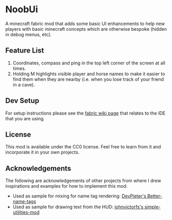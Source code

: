 # NoobUi
A minecraft fabric mod that adds some basic UI enhancements to help new players with basic minecraft concepts which are otherwise bespoke (hidden in debug menus, etc).

## Feature List
1. Coordinates, compass and ping in the top left corner of the screen at all times.
2. Holding M highlights visible player and horse names to make it easier to find them when they are nearby (i.e. when you lose track of your friend in a cave).

## Dev Setup
For setup instructions please see the [fabric wiki page](https://fabricmc.net/wiki/tutorial:setup) that relates to the IDE that you are using.

## License
This mod is available under the CC0 license. Feel free to learn from it and incorporate it in your own projects.

## Acknowledgements
The following are acknowledgements of other projects from where I drew inspirations and examples for how to implement this mod.
* Used as sample for mixing for name tag rendering: [DevPieter's Better-name-tags](https://github.com/DevPieter/Better-Name-Tags/blob/master/src/main/java/nl/devpieter/betternametags/mixin/EntityRendererMixin.java#L43)
* Used as sample for drawing text from the HUD: [johnvictorfs's simple-utilities-mod](https://github.com/johnvictorfs/simple-utilities-mod)
